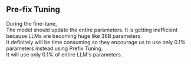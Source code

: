 

## Pre-fix Tuning

During the fine-tune,</br> 
The model should update the entire parameters. It is getting inefficient because LLMs are becoming huge like 36B parameters.</br>
It definitely will be time consuming so they encourage us to use only 0.1% parameters instead using Prefix Tuning.</br>
It will use only 0.1% of entire LLM's parameters.</br>
